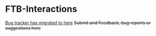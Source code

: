 # FTB-Interactions
[Bug tracker has migrated to here](https://github.com/FTBTeam/FTB-Interactions/issues)
~~Submit and Feedback, bug reports or suggestions here~~
